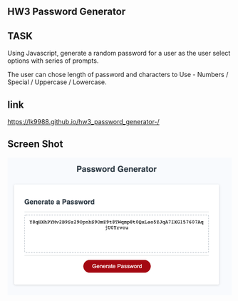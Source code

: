 ## HW3 Password Generator

## TASK

Using Javascript, generate a random password for a user as the user select options with series of prompts.

The user can chose length of password and characters to Use - Numbers / Special / Uppercase / Lowercase.

## link

https://lk9988.github.io/hw3_password_generator-/

## Screen Shot

![screen shot](screenshot.png)
